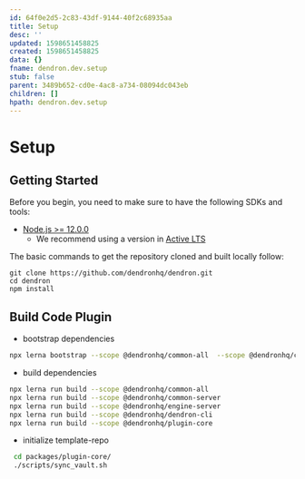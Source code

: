 ```yaml
---
id: 64f0e2d5-2c83-43df-9144-40f2c68935aa
title: Setup
desc: ''
updated: 1598651458825
created: 1598651458825
data: {}
fname: dendron.dev.setup
stub: false
parent: 3489b652-cd0e-4ac8-a734-08094dc043eb
children: []
hpath: dendron.dev.setup
---
```

# Setup

## Getting Started

Before you begin, you need to make sure to have the following SDKs and tools:

- [Node.js >= 12.0.0](https://nodejs.org/download/release/latest-v10.x/)
  - We recommend using a version in [Active LTS](https://nodejs.org/en/about/releases/)

The basic commands to get the repository cloned and built locally follow:

```console
git clone https://github.com/dendronhq/dendron.git
cd dendron
npm install
```

## Build Code Plugin

- bootstrap dependencies

```sh
npx lerna bootstrap --scope @dendronhq/common-all  --scope @dendronhq/common-server --scope @dendronhq/engine-server --scope @dendronhq/plugin-core --scope @dendronhq/dendron-cli

```

- build dependencies

```sh
npx lerna run build --scope @dendronhq/common-all
npx lerna run build --scope @dendronhq/common-server
npx lerna run build --scope @dendronhq/engine-server
npx lerna run build --scope @dendronhq/dendron-cli
npx lerna run build --scope @dendronhq/plugin-core
```

- initialize template-repo

```sh
 cd packages/plugin-core/
 ./scripts/sync_vault.sh
```
